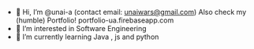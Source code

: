 - 👋 Hi, I’m @unai-a (contact email: unaiwars@gmail.com) Also check my (humble) Portfolio! portfolio-ua.firebaseapp.com
- 👀 I’m interested in Software Engineering 
- 🌱 I’m currently learning Java , js and python
<!---
unai-a/unai-a is a ✨ special ✨ repository because its `README.md` (this file) appears on your GitHub profile.
You can click the Preview link to take a look at your changes.
--->
